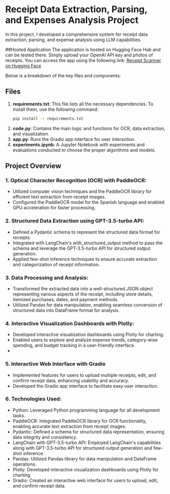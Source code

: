 # Receipt Data Extraction, Parsing, and Expenses Analysis Project

In this project, I developed a comprehensive system for receipt data extraction, parsing, and expense analysis using LLM capabilities. 

##Hosted Application
The application is hosted on Hugging Face Hub and can be tested there. Simply upload your OpenAI API key and photos of receipts. You can access the app using the following link: [Receipt Scanner on Hugging Face](https://huggingface.co/spaces/lisstasy/receipt_scanner)

Below is a breakdown of the key files and components:

## Files
1. **requirements.txt**: This file lists all the necessary dependencies. To install them, use the following command:
   ```sh
   pip install -r requirements.txt
2. **code.py**: Contains the main logic and functions for OCR, data extraction, and visualization.
3. **app.py**: Runs the Gradio app interface for user interaction.
4. **experiments.ipynb**: A Jupyter Notebook with experiments and evaluations conducted to choose the proper algorithms and models.

## Project Overview
### 1. Optical Character Recognition (OCR) with PaddleOCR:
- Utilized computer vision techniques and the PaddleOCR library for efficient text extraction from receipt images.
- Configured the PaddleOCR model for the Spanish language and enabled GPU acceleration for faster processing.

### 2. Structured Data Extraction using GPT-3.5-turbo API:
- Defined a Pydantic schema to represent the structured data format for receipts.
- Integrated with LangChain's with_structured_output method to pass the schema and leverage the GPT-3.5-turbo API for structured output generation.
- Applied few-shot inference techniques to ensure accurate extraction and categorization of receipt information.

### 3. Data Processing and Analysis:
- Transformed the extracted data into a well-structured JSON object representing various aspects of the receipt, including store details, itemized purchases, dates, and payment methods.
- Utilized Pandas for data manipulation, enabling seamless conversion of structured data into DataFrame format for analysis.

### 4. Interactive Visualization Dashboards with Plotly:
- Developed interactive visualization dashboards using Plotly for charting.
- Enabled users to explore and analyze expense trends, category-wise spending, and budget tracking in a user-friendly interface.
- 
### 5. Interactive Web Interface with Gradio
- Implemented features for users to upload multiple receipts, edit, and confirm receipt data, enhancing usability and accuracy.
- Developed the Gradio app interface to facilitate easy user interaction.

### 6. Technologies Used:
- Python: Leveraged Python programming language for all development tasks.
- PaddleOCR: Integrated PaddleOCR library for OCR functionality, enabling accurate text extraction from receipt images.
- Pydantic: Defined a schema for structured data representation, ensuring data integrity and consistency.
- LangChain with GPT-3.5-turbo API: Employed LangChain's capabilities along with GPT-3.5-turbo API for structured output generation and few-shot inference.
- Pandas: Utilized Pandas library for data manipulation and DataFrame operations.
- Plotly: Developed interactive visualization dashboards using Plotly for charting.
- Gradio: Created an interactive web interface for users to upload, edit, and confirm receipt data.
